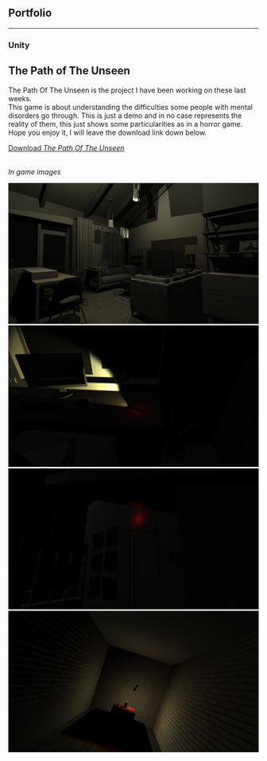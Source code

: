 ## Portfolio

---

### Unity

<h2>The Path of The Unseen</h2>
<p>The Path Of The Unseen is the project I have been working on these last weeks. 
  <br>This game is about understanding the difficulties some people with mental disorders go through. This is just a demo and in no case represents the reality of them, this just shows some particularities as in a horror game. Hope you enjoy it, I will leave the download link down below.<p>
<a href="https://mega.nz/file/5d92mIRQ#_txLvzyGIY8KFyYnyHEPXsXBdXorDE51LNrTJVbb0Z4">Download <em>The Path Of The Unseen</a>
  <br><br>
 <p>In game images</p> 
<img src="images/1.png"/><br>
<img src="images/2.png"/><br>
<img src="images/3.png"/><br>
<img src="images/4.png"/>







